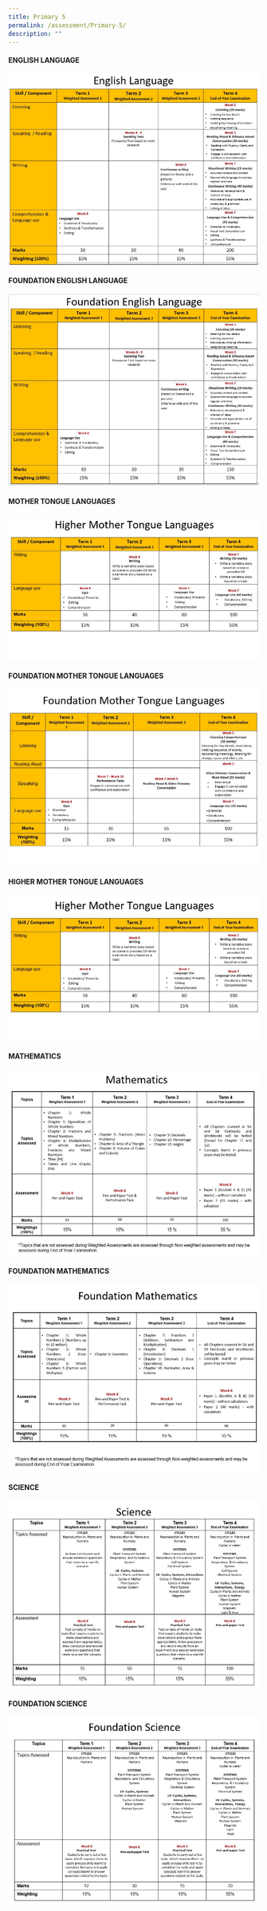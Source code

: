 ```yaml
---
title: Primary 5
permalink: /assessment/Primary-5/
description: ""
---
```

#### **ENGLISH LANGUAGE**

![](/images/Fuhua%20Experience/Teaching%20and%20Learning%20@%20Fuhua/Assessment/Primary%205/English.jpg)

#### **FOUNDATION ENGLISH LANGUAGE**

![](/images/Fuhua%20Experience/Teaching%20and%20Learning%20@%20Fuhua/Assessment/Primary%205/Fdn%20English.jpg)

#### **MOTHER TONGUE LANGUAGES**

![](/images/Fuhua%20Experience/Teaching%20and%20Learning%20@%20Fuhua/Assessment/Primary%205/Higher%20MTL.jpg)

#### **FOUNDATION MOTHER TONGUE LANGUAGES**

![](/images/Fuhua%20Experience/Teaching%20and%20Learning%20@%20Fuhua/Assessment/Primary%205/foundation%20MTL.jpg)

#### **HIGHER MOTHER TONGUE LANGUAGES**

![](/images/Fuhua%20Experience/Teaching%20and%20Learning%20@%20Fuhua/Assessment/Primary%205/Higher%20MTL.jpg)

#### **MATHEMATICS**

![](/images/Fuhua%20Experience/Teaching%20and%20Learning%20@%20Fuhua/Assessment/Primary%205/A6.jpg)

#### **FOUNDATION MATHEMATICS**

![](/images/Fuhua%20Experience/Teaching%20and%20Learning%20@%20Fuhua/Assessment/Primary%205/A7.jpg)

#### **SCIENCE**

![](/images/Fuhua%20Experience/Teaching%20and%20Learning%20@%20Fuhua/Assessment/Primary%205/A8.jpg)

#### **FOUNDATION SCIENCE**

![](/images/Fuhua%20Experience/Teaching%20and%20Learning%20@%20Fuhua/Assessment/Primary%205/A9.jpg)